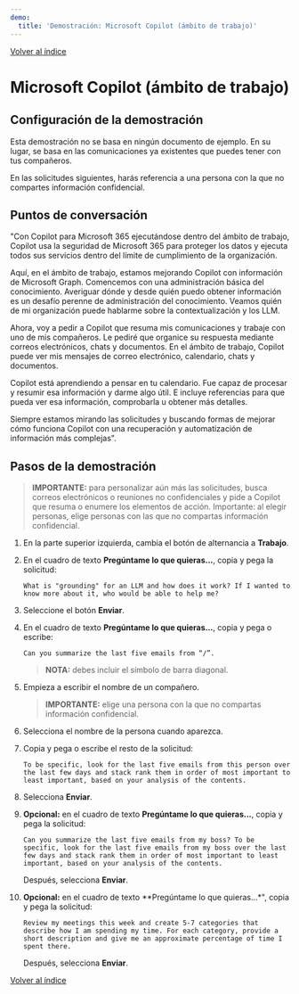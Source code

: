 ```yaml
---
demo:
  title: 'Demostración: Microsoft Copilot (ámbito de trabajo)'
---
```


[Volver al índice](https://microsoftlearning.github.io/MS-4012-Microsoft-Copilot-Web-Based-Interactive-Experience-for-Executives/)

# Microsoft Copilot (ámbito de trabajo)

## Configuración de la demostración

Esta demostración no se basa en ningún documento de ejemplo. En su lugar, se basa en las comunicaciones ya existentes que puedes tener con tus compañeros. 

En las solicitudes siguientes, harás referencia a una persona con la que no compartes información confidencial.

## Puntos de conversación

"Con Copilot para Microsoft 365 ejecutándose dentro del ámbito de trabajo, Copilot usa la seguridad de Microsoft 365 para proteger los datos y ejecuta todos sus servicios dentro del límite de cumplimiento de la organización.

Aquí, en el ámbito de trabajo, estamos mejorando Copilot con información de Microsoft Graph. Comencemos con una administración básica del conocimiento. Averiguar dónde y desde quién puedo obtener información es un desafío perenne de administración del conocimiento. Veamos quién de mi organización puede hablarme sobre la contextualización y los LLM.

Ahora, voy a pedir a Copilot que resuma mis comunicaciones y trabaje con uno de mis compañeros. Le pediré que organice su respuesta mediante correos electrónicos, chats y documentos. En el ámbito de trabajo, Copilot puede ver mis mensajes de correo electrónico, calendario, chats y documentos.

Copilot está aprendiendo a pensar en tu calendario. Fue capaz de procesar y resumir esa información y darme algo útil. E incluye referencias para que pueda ver esa información, comprobarla u obtener más detalles.

Siempre estamos mirando las solicitudes y buscando formas de mejorar cómo funciona Copilot con una recuperación y automatización de información más complejas".

## Pasos de la demostración

> **IMPORTANTE:** para personalizar aún más las solicitudes, busca correos electrónicos o reuniones no confidenciales y pide a Copilot que resuma o enumere los elementos de acción. Importante: al elegir personas, elige personas con las que no compartas información confidencial.

1. En la parte superior izquierda, cambia el botón de alternancia a **Trabajo**.

1. En el cuadro de texto **Pregúntame lo que quieras...**, copia y pega la solicitud: 

    ```text
    What is "grounding" for an LLM and how does it work? If I wanted to know more about it, who would be able to help me?
    ```

1. Seleccione el botón **Enviar**.

1. En el cuadro de texto **Pregúntame lo que quieras...**, copia y pega o escribe: 

    ```text
    Can you summarize the last five emails from “/”.
    ```
    > **NOTA:** debes incluir el símbolo de barra diagonal.

1. Empieza a escribir el nombre de un compañero.

    > **IMPORTANTE:** elige una persona con la que no compartas información confidencial.

1. Selecciona el nombre de la persona cuando aparezca.
1. Copia y pega o escribe el resto de la solicitud:

    ```text
    To be specific, look for the last five emails from this person over the last few days and stack rank them in order of most important to least important, based on your analysis of the contents.
    ```

1. Selecciona **Enviar**.

1. **Opcional:** en el cuadro de texto **Pregúntame lo que quieras...**, copia y pega la solicitud:

    ```text
    Can you summarize the last five emails from my boss? To be specific, look for the last five emails from my boss over the last few days and stack rank them in order of most important to least important, based on your analysis of the contents.
    ```

    Después, selecciona **Enviar**.

1. **Opcional:** en el cuadro de texto **Pregúntame lo que quieras...*", copia y pega la solicitud:

    ```text
    Review my meetings this week and create 5-7 categories that describe how I am spending my time. For each category, provide a short description and give me an approximate percentage of time I spent there.
    ```

    Después, selecciona **Enviar**.

[Volver al índice](https://microsoftlearning.github.io/MS-4012-Microsoft-Copilot-Web-Based-Interactive-Experience-for-Executives/)
